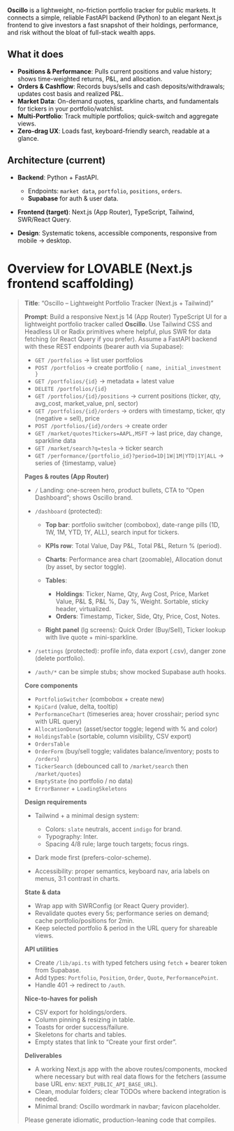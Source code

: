 **Oscillo** is a lightweight, no-friction portfolio tracker for public markets. It connects a simple, reliable FastAPI backend (Python) to an elegant Next.js frontend to give investors a fast snapshot of their holdings, performance, and risk without the bloat of full-stack wealth apps.

## What it does

* **Positions & Performance**: Pulls current positions and value history; shows time-weighted returns, P\&L, and allocation.
* **Orders & Cashflow**: Records buys/sells and cash deposits/withdrawals; updates cost basis and realized P\&L.
* **Market Data**: On-demand quotes, sparkline charts, and fundamentals for tickers in your portfolio/watchlist.
* **Multi-Portfolio**: Track multiple portfolios; quick-switch and aggregate views.
* **Zero-drag UX**: Loads fast, keyboard-friendly search, readable at a glance.

## Architecture (current)

* **Backend**: Python + FastAPI.

  * Endpoints: `market data`, `portfolio`, `positions`, `orders`.
  * **Supabase** for auth & user data.
* **Frontend (target)**: Next.js (App Router), TypeScript, Tailwind, SWR/React Query.
* **Design**: Systematic tokens, accessible components, responsive from mobile → desktop.

# Overview for LOVABLE (Next.js frontend scaffolding)

> **Title**: “Oscillo – Lightweight Portfolio Tracker (Next.js + Tailwind)”
>
> **Prompt**:
> Build a responsive Next.js 14 (App Router) TypeScript UI for a lightweight portfolio tracker called **Oscillo**. Use Tailwind CSS and Headless UI or Radix primitives where helpful, plus SWR for data fetching (or React Query if you prefer). Assume a FastAPI backend with these REST endpoints (bearer auth via Supabase):
>
> * `GET /portfolios` → list user portfolios
> * `POST /portfolios` → create portfolio `{ name, initial_investment }`
> * `GET /portfolios/{id}` → metadata + latest value
> * `DELETE /portfolios/{id}`
> * `GET /portfolios/{id}/positions` → current positions (ticker, qty, avg\_cost, market\_value, pnl, sector)
> * `GET /portfolios/{id}/orders` → orders with timestamp, ticker, qty (negative = sell), price
> * `POST /portfolios/{id}/orders` → create order
> * `GET /market/quotes?tickers=AAPL,MSFT` → last price, day change, sparkline data
> * `GET /market/search?q=tesla` → ticker search
> * `GET /performance/{portfolio_id}?period=1D|1W|1M|YTD|1Y|ALL` → series of {timestamp, value}
>
> **Pages & routes (App Router)**
>
> * `/` Landing: one-screen hero, product bullets, CTA to “Open Dashboard”; shows Oscillo brand.
> * `/dashboard` (protected):
>
>   * **Top bar**: portfolio switcher (combobox), date-range pills (1D, 1W, 1M, YTD, 1Y, ALL), search input for tickers.
>   * **KPIs row**: Total Value, Day P\&L, Total P\&L, Return % (period).
>   * **Charts**: Performance area chart (zoomable), Allocation donut (by asset, by sector toggle).
>   * **Tables**:
>
>     * **Holdings**: Ticker, Name, Qty, Avg Cost, Price, Market Value, P\&L \$, P\&L %, Day %, Weight. Sortable, sticky header, virtualized.
>     * **Orders**: Timestamp, Ticker, Side, Qty, Price, Cost, Notes.
>   * **Right panel** (lg screens): Quick Order (Buy/Sell), Ticker lookup with live quote + mini-sparkline.
> * `/settings` (protected): profile info, data export (.csv), danger zone (delete portfolio).
> * `/auth/*` can be simple stubs; show mocked Supabase auth hooks.
>
> **Core components**
>
> * `PortfolioSwitcher` (combobox + create new)
> * `KpiCard` (value, delta, tooltip)
> * `PerformanceChart` (timeseries area; hover crosshair; period sync with URL query)
> * `AllocationDonut` (asset/sector toggle; legend with % and color)
> * `HoldingsTable` (sortable, column visibility, CSV export)
> * `OrdersTable`
> * `OrderForm` (buy/sell toggle; validates balance/inventory; posts to `/orders`)
> * `TickerSearch` (debounced call to `/market/search` then `/market/quotes`)
> * `EmptyState` (no portfolio / no data)
> * `ErrorBanner` + `LoadingSkeletons`
>
> **Design requirements**
>
> * Tailwind + a minimal design system:
>
>   * Colors: `slate` neutrals, accent `indigo` for brand.
>   * Typography: Inter.
>   * Spacing 4/8 rule; large touch targets; focus rings.
> * Dark mode first (prefers-color-scheme).
> * Accessibility: proper semantics, keyboard nav, aria labels on menus, 3:1 contrast in charts.
>
> **State & data**
>
> * Wrap app with SWRConfig (or React Query provider).
> * Revalidate quotes every 5s; performance series on demand; cache portfolio/positions for 2min.
> * Keep selected portfolio & period in the URL query for shareable views.
>
> **API utilities**
>
> * Create `/lib/api.ts` with typed fetchers using `fetch` + bearer token from Supabase.
> * Add types: `Portfolio`, `Position`, `Order`, `Quote`, `PerformancePoint`.
> * Handle 401 → redirect to `/auth`.
>
> **Nice-to-haves for polish**
>
> * CSV export for holdings/orders.
> * Column pinning & resizing in table.
> * Toasts for order success/failure.
> * Skeletons for charts and tables.
> * Empty states that link to “Create your first order”.
>
> **Deliverables**
>
> * A working Next.js app with the above routes/components, mocked where necessary but with real data flows for the fetchers (assume base URL env: `NEXT_PUBLIC_API_BASE_URL`).
> * Clean, modular folders; clear TODOs where backend integration is needed.
> * Minimal brand: Oscillo wordmark in navbar; favicon placeholder.
>
> Please generate idiomatic, production-leaning code that compiles.
